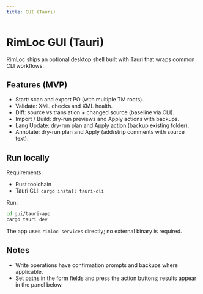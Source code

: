 ```yaml
---
title: GUI (Tauri)
---
```


# RimLoc GUI (Tauri)

RimLoc ships an optional desktop shell built with Tauri that wraps common CLI workflows.

## Features (MVP)
- Start: scan and export PO (with multiple TM roots).
- Validate: XML checks and XML health.
- Diff: source vs translation + changed source (baseline via CLI).
- Import / Build: dry-run previews and Apply actions with backups.
- Lang Update: dry-run plan and Apply action (backup existing folder).
- Annotate: dry-run plan and Apply (add/strip comments with source text).

## Run locally

Requirements:
- Rust toolchain
- Tauri CLI: `cargo install tauri-cli`

Run:

```bash
cd gui/tauri-app
cargo tauri dev
```

The app uses `rimloc-services` directly; no external binary is required.

## Notes
- Write operations have confirmation prompts and backups where applicable.
- Set paths in the form fields and press the action buttons; results appear in the panel below.
